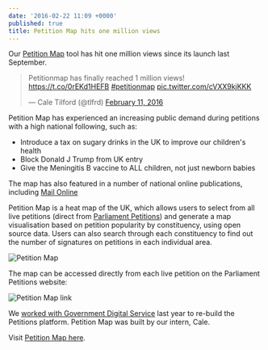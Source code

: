 ```yaml
---
date: '2016-02-22 11:09 +0000'
published: true
title: Petition Map hits one million views
---
```


Our [Petition Map](http://petitionmap.unboxedconsulting.com) tool has hit one million views since its launch last September.<br/>

<blockquote class="twitter-tweet tw-align-center"><p lang="en" dir="ltr">Petitionmap has finally reached 1 million views! <a href="https://t.co/0rEKd1HEFB">https://t.co/0rEKd1HEFB</a> <a href="https://twitter.com/hashtag/petitionmap?src=hash">#petitionmap</a> <a href="https://t.co/cVXX9kjKKK">pic.twitter.com/cVXX9kjKKK</a></p>&mdash; Cale Tilford (@tlfrd) <a href="https://twitter.com/tlfrd/status/697763141455896576">February 11, 2016</a></blockquote> <script async src="//platform.twitter.com/widgets.js" charset="utf-8"></script></p>

Petition Map has experienced an increasing public demand during petitions with a high national following, such as:<br/>

- Introduce a tax on sugary drinks in the UK to improve our children's health
- Block Donald J Trump from UK entry
- Give the Meningitis B vaccine to ALL children, not just newborn babies

The map has also featured in a number of national online publications, including [Mail Online](http://www.dailymail.co.uk/news/article-3352382/Three-people-SECOND-signing-petition-ban-Donald-Trump-Britain-hate-speech-claim-police-fear-lives-radicalised-London.html?ito=social-twitter_dailymailUK)

Petition Map is a heat map of the UK, which allows users to select from all live petitions (direct from [Parliament Petitions](https://petition.parliament.uk)) and generate a map visualisation based on petition popularity by constituency, using open source data. Users can also search through each constituency to find out the number of signatures on petitions in each individual area.<br/>

![Petition Map](https://s3-eu-west-1.amazonaws.com/unboxed-web-image-uploader/14e92c03d896b5bcff289281381c47f7.PNG)

The map can be accessed directly from each live petition on the Parliament Petitions website:

![Petition Map link](https://s3-eu-west-1.amazonaws.com/unboxed-web-image-uploader/6ac73a886c70d8b19cd06965e319c578.PNG)

We [worked with Government Digital Service](https://unboxed.co/product-stories/petitions/) last year to re-build the Petitions platform. Petition Map was built by our intern, Cale.<br/>

Visit [Petition Map here](http://petitionmap.unboxedconsulting.com).
